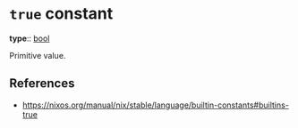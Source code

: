 # `true` constant

**type**:: [bool](nix/language/data-types/bool.md)

Primitive value.

## References

- https://nixos.org/manual/nix/stable/language/builtin-constants#builtins-true